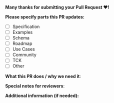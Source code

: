 **Many thanks for submitting your Pull Request :heart:!**

**Please specify parts this PR updates:**

- [ ] Specification
- [ ] Examples
- [ ] Schema
- [ ] Roadmap
- [ ] Use Cases
- [ ] Community
- [ ] TCK
- [ ] Other

**What this PR does / why we need it**:

**Special notes for reviewers**:

**Additional information (if needed):**